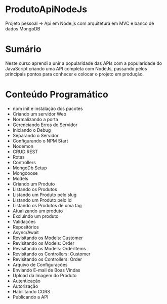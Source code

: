 # ProdutoApiNodeJs
Projeto pessoal -> Api em Node.js com arquitetura em MVC e banco de dados MongoDB

# Sumário

Neste curso aprendi a unir a popularidade das APIs com a popularidade do JavaScript criando uma API completa com NodeJs, passando pelos principais pontos para conhecer e colocar o projeto em produção.

# Conteúdo Programático


- npm init e instalação dos pacotes
- Criando um servidor Web
- Normalizando a porta
- Gerenciando Erros do Servidor
- Iniciando o Debug
- Separando o Servidor
- Configurando o NPM Start
- Nodemon
- CRUD REST
- Rotas
- Controllers
- MongoDb Setup
- Mongooose
- Models
- Criando um Produto
- Listando os Produtos
- Listando um Produto pelo slug
- Listando um Produto pelo Id
- Listando os Produtos de uma tag
- Atualizando um produto
- Excluindo um produto
- Validações
- Repositórios
- Async/Await
- Revisitando os Models: Customer
- Revisitando os Models: Order
- Revisitando os Models: OrderItems
- Revisitando os Controllers: Customer
- Revisitando os Controllers: Order
- Arquivo de Configurações
- Enviando E-mail de Boas Vindas
- Upload da Imagem do Produto
- Autenticação
- Autorização
- Habilitando CORS
- Publicando a API

